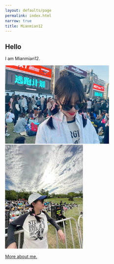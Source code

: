 ```yaml
---
layout: defaults/page
permalink: index.html
narrow: true
title: Mianmian12
---
```


## Hello 

I am Mianmian12.

<img src="../theme/img/running.jpg" style="zoom: 33%;" />

<img src="../theme/img/trip.jpg" style="zoom:33%;" />



[More about me.](https://mianmian12.github.io/about.html)

